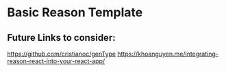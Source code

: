 # Basic Reason Template

## Future Links to consider:

https://github.com/cristianoc/genType
https://khoanguyen.me/integrating-reason-react-into-your-react-app/
